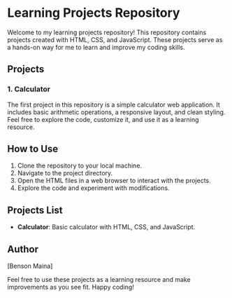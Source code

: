 # Learning Projects Repository

Welcome to my learning projects repository! This repository contains projects created with HTML, CSS, and JavaScript. These projects serve as a hands-on way for me to learn and improve my coding skills.

## Projects

### 1. Calculator

The first project in this repository is a simple calculator web application. It includes basic arithmetic operations, a responsive layout, and clean styling. Feel free to explore the code, customize it, and use it as a learning resource.

## How to Use

1. Clone the repository to your local machine.
2. Navigate to the project directory.
3. Open the HTML files in a web browser to interact with the projects.
4. Explore the code and experiment with modifications.

## Projects List

- **Calculator**: Basic calculator with HTML, CSS, and JavaScript.

## Author

[Benson Maina]

Feel free to use these projects as a learning resource and make improvements as you see fit. Happy coding!
